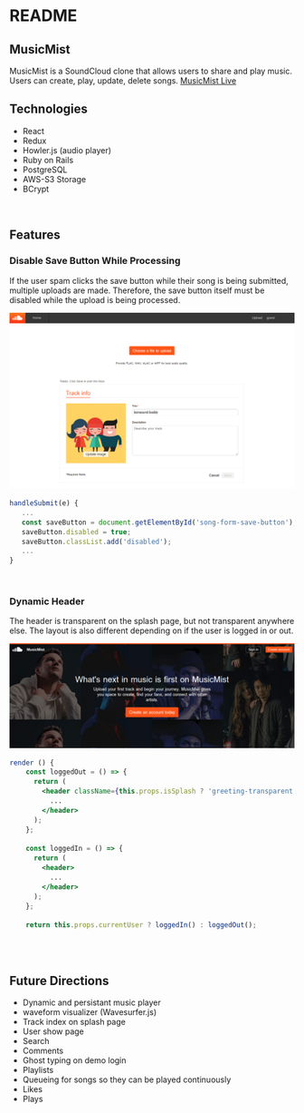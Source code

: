 # README

## MusicMist 

MusicMist is a SoundCloud clone that allows users to share and play music. Users can create, play, update, delete songs. [MusicMist Live](https://music-mist.herokuapp.com/)
</br>

## Technologies 

* React 
* Redux 
* Howler.js (audio player)
* Ruby on Rails 
* PostgreSQL
* AWS-S3 Storage
* BCrypt
</br>

## Features 

### Disable Save Button While Processing 

If the user spam clicks the save button while their song is being submitted, multiple uploads are made. Therefore, the save button itself must be disabled while the upload is being processed.

![alt text](https://github.com/Tianyou-Song/MusicMist/blob/master/app/assets/images/save-disable.png)

 ```jsx 
handleSubmit(e) {
	...
    const saveButton = document.getElementById('song-form-save-button');
    saveButton.disabled = true;
    saveButton.classList.add('disabled');
    ...
}

 ```
</br>

### Dynamic Header 

The header is transparent on the splash page, but not transparent anywhere else. The layout is also different depending on if the user is logged in or out.

![alt text](https://github.com/Tianyou-Song/MusicMist/blob/master/app/assets/images/header-transparent.png)

```jsx 
render () {
    const loggedOut = () => {
      return (
        <header className={this.props.isSplash ? 'greeting-transparent' : '' }>
          ...
        </header>
      );
    };

    const loggedIn = () => {
      return (
        <header>
          ...
        </header>
      );
    };

    return this.props.currentUser ? loggedIn() : loggedOut();
```
</br>
</br>

## Future Directions 

* Dynamic and persistant music player
* waveform visualizer (Wavesurfer.js)
* Track index on splash page
* User show page
* Search
* Comments 
* Ghost typing on demo login
* Playlists
* Queueing for songs so they can be played continuously
* Likes 
* Plays
